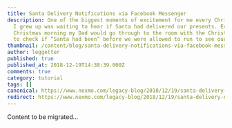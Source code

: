 ```yaml
---
title: Santa Delivery Notifications via Facebook Messenger
description: One of the biggest moments of excitement for me every Christmas as
  I grew up was waiting to hear if Santa had delivered our presents. Every
  Christmas morning my Dad would go through to the room with the Christmas tree
  to check if “Santa had been” before we were allowed to run to see our […]
thumbnail: /content/blog/santa-delivery-notifications-via-facebook-messenger-dr/Santa-Delivery-Notifications-via-Facebook-Messenger.png
author: leggetter
published: true
published_at: 2018-12-19T14:38:39.000Z
comments: true
category: tutorial
tags: []
canonical: https://www.nexmo.com/legacy-blog/2018/12/19/santa-delivery-notifications-via-facebook-messenger-dr
redirect: https://www.nexmo.com/legacy-blog/2018/12/19/santa-delivery-notifications-via-facebook-messenger-dr
---
```


Content to be migrated...
